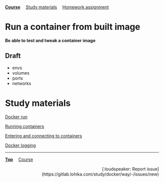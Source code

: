 **[Course](../README.md)**
&emsp;[Study materials](#study-materials)
&emsp;[Homework assignment](./homework/README.md)

# Run a container from built image

**Be able to test and tweak a container image**

## Draft
- envs
- volumes
- ports
- networks

# Study materials

[Docker run](https://capgemini.udemy.com/course/learn-docker/learn/lecture/7894016#overview)

[Running containers](https://capgemini.udemy.com/course/docker-tutorial/learn/lecture/16121165#overview)

[Entering and connecting to containers](https://capgemini.udemy.com/course/docker-tutorial/learn/lecture/16122371#overview)

[Docker logging](https://capgemini.udemy.com/course/docker-tutorial/learn/lecture/16122747#overview)

---
**[Top](#)**
&emsp;[Course](/README.md)
<div align="right">[:loudspeaker: Report issue](https://gitlab.lohika.com/study/docker/way/-/issues/new)</div>
